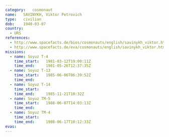 ```yaml
---
category:	cosmonaut
name:	SAVINYKH, Viktor Petrovich
type:	civilian
dob:	1940-03-07
country:
  - URS
references:
  - http://www.spacefacts.de/bios/cosmonauts/english/savinykh_viktor.htm
  - http://www.spacefacts.de/eva/cosmonauts/english/savinykh_viktor.htm
missions:
  - name: Soyuz T-4
    time_start:   1981-03-12T19:00:11Z
    time_end:     1981-05-26T12:37:35Z
  - name: Soyuz T-13
    time_start:   1985-06-06T06:39:52Z
    time_end:     
  - name: Soyuz T-14
    time_start:   
    time_end:     1985-11-21T10:32Z
  - name: Soyuz TM-5
    time_start:   1988-06-07T14:03:13Z
    time_end:     
  - name: Soyuz TM-4
    time_start:   
    time_end:     1988-06-17T10:12:33Z
evas:
---
```

